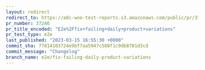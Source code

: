```yaml
---
layout: redirect
redirect_to: https://a8c-woo-test-reports.s3.amazonaws.com/public/pr/37246/e2e/index.html
pr_number: 37246
pr_title_encoded: "E2e%2Ffix+failing+daily+product+variations"
pr_test_type: e2e
last_published: "2023-03-15 16:55:30 +0000"
commit_sha: 77814103724e9bf7aa5947c588f1c9db8701d3cd
commit_message: "Changelog"
branch_name: e2e/fix-failing-daily-product-variations
---
```


